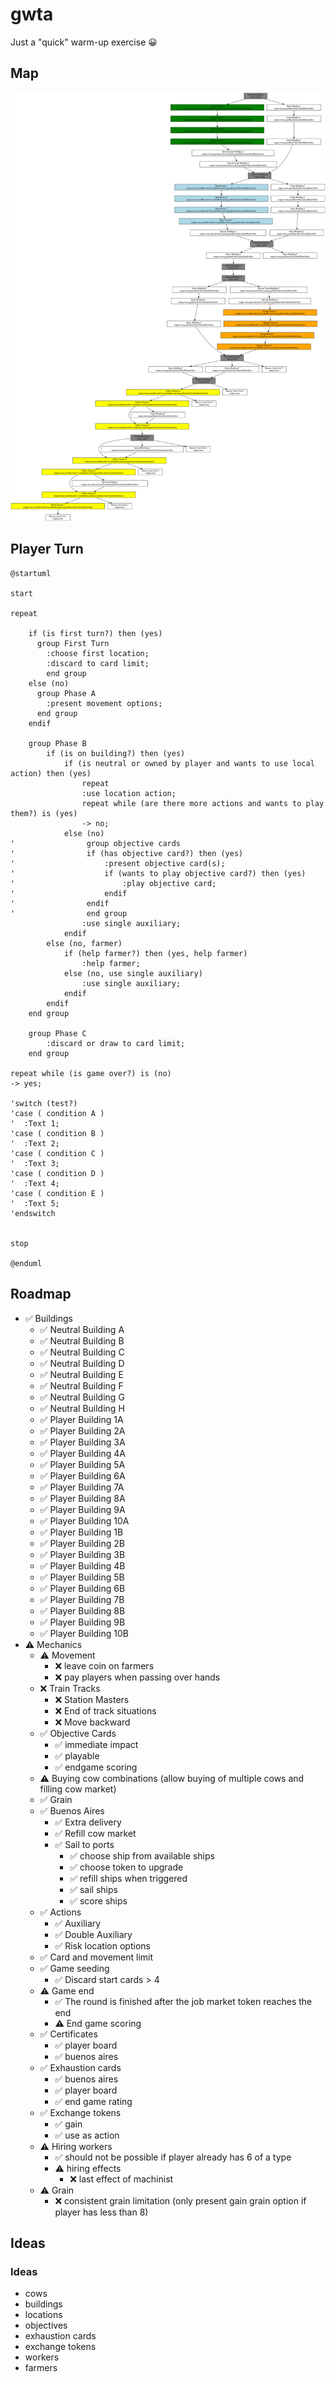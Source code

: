 # gwta

Just a "quick" warm-up exercise 😀

## Map

![](map.svg)

## Player Turn

```puml
@startuml

start

repeat

    if (is first turn?) then (yes)
      group First Turn
        :choose first location;
        :discard to card limit;
        end group
    else (no)
      group Phase A
        :present movement options;
      end group
    endif

    group Phase B
        if (is on building?) then (yes)
            if (is neutral or owned by player and wants to use local action) then (yes)
                repeat
                :use location action;
                repeat while (are there more actions and wants to play them?) is (yes)
                -> no;
            else (no)
'                group objective cards
'                if (has objective card?) then (yes)
'                    :present objective card(s);
'                    if (wants to play objective card?) then (yes)
'                        :play objective card;
'                    endif
'                endif
'                end group
                :use single auxiliary;
            endif
        else (no, farmer)
            if (help farmer?) then (yes, help farmer)
                :help farmer;
            else (no, use single auxiliary)
                :use single auxiliary;
            endif
        endif
    end group

    group Phase C
        :discard or draw to card limit;
    end group

repeat while (is game over?) is (no)
-> yes;

'switch (test?)
'case ( condition A )
'  :Text 1;
'case ( condition B )
'  :Text 2;
'case ( condition C )
'  :Text 3;
'case ( condition D )
'  :Text 4;
'case ( condition E )
'  :Text 5;
'endswitch


stop

@enduml

```

## Roadmap

- ✅️ Buildings
  - ✅️ Neutral Building A
  - ✅ Neutral Building B
  - ✅ Neutral Building C
  - ✅ Neutral Building D
  - ️✅ Neutral Building E
  - ️✅ Neutral Building F
  - ✅️ Neutral Building G
  - ✅️ Neutral Building H
  - ✅️ Player Building 1A
  - ✅️ Player Building 2A
  - ✅️ Player Building 3A
  - ✅ Player Building 4A
  - ✅ Player Building 5A
  - ✅ Player Building 6A
  - ✅ Player Building 7A
  - ✅ Player Building 8A
  - ✅ Player Building 9A
  - ✅ Player Building 10A
  - ✅ Player Building 1B
  - ✅️ Player Building 2B
  - ✅️ Player Building 3B
  - ✅ Player Building 4B
  - ✅ Player Building 5B
  - ✅ Player Building 6B
  - ✅ Player Building 7B
  - ✅ Player Building 8B
  - ✅ Player Building 9B
  - ✅ Player Building 10B
- ⚠️ Mechanics
  - ⚠️ Movement
    - ❌ leave coin on farmers
    - ❌ pay players when passing over hands
  - ❌ Train Tracks
    - ❌ Station Masters
    - ❌ End of track situations
    - ❌ Move backward
  - ✅ Objective Cards
    - ✅ immediate impact
    - ✅ playable
    - ✅ endgame scoring
  - ⚠️ Buying cow combinations (allow buying of multiple cows and filling cow market)
  - ✅ Grain
  - ✅ Buenos Aires
    - ✅ Extra delivery
    - ✅ Refill cow market
    - ✅ Sail to ports
      - ✅ choose ship from available ships
      - ✅ choose token to upgrade
      - ✅ refill ships when triggered
      - ✅ sail ships
      - ✅ score ships
  - ✅ Actions
    - ✅ Auxiliary
    - ✅ Double Auxiliary
    - ✅ Risk location options
  - ✅ Card and movement limit
  - ✅ Game seeding
    - ✅ Discard start cards > 4
  - ⚠️ Game end
    - ✅ The round is finished after the job market token reaches the end
    - ⚠️ End game scoring
  - ✅ Certificates
    - ✅ player board
    - ✅ buenos aires
  - ✅ Exhaustion cards
    - ✅ buenos aires
    - ✅ player board
    - ✅ end game rating
  - ✅️ Exchange tokens
    - ✅ gain
    - ✅ use as action
  - ⚠️ Hiring workers
    - ✅ should not be possible if player already has 6 of a type
    - ⚠️ hiring effects
      - ❌ last effect of machinist
  - ⚠️ Grain
    - ❌ consistent grain limitation (only present gain grain option if player has less than 8)

## Ideas

### Ideas

- cows
- buildings
- locations
- objectives
- exhaustion cards
- exchange tokens
- workers
- farmers
